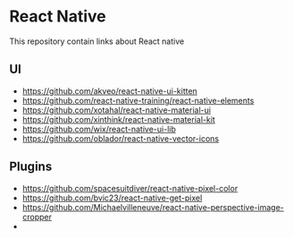 # React Native
This repository contain links about React native

## UI
* https://github.com/akveo/react-native-ui-kitten
* https://github.com/react-native-training/react-native-elements
* https://github.com/xotahal/react-native-material-ui
* https://github.com/xinthink/react-native-material-kit
* https://github.com/wix/react-native-ui-lib
* https://github.com/oblador/react-native-vector-icons

## Plugins
* https://github.com/spacesuitdiver/react-native-pixel-color
* https://github.com/bvic23/react-native-get-pixel
* https://github.com/Michaelvilleneuve/react-native-perspective-image-cropper
* 
